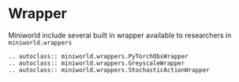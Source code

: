 # Wrapper

Miniworld include several built in wrapper available to researchers in `miniworld.wrappers`

```{eval-rst}
.. autoclass:: miniworld.wrappers.PyTorchObsWrapper
.. autoclass:: miniworld.wrappers.GreyscaleWrapper
.. autoclass:: miniworld.wrappers.StochasticActionWrapper
```
